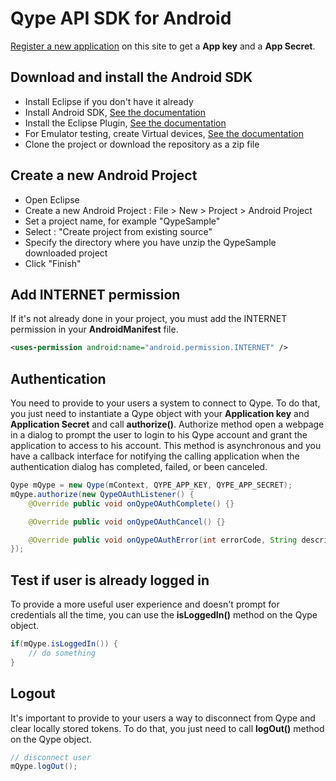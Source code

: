 # Qype API SDK for Android

[Register a new application](http://www.qype.co.uk/developers/api) on this site to get a **App key** and a **App Secret**.

## Download and install the Android SDK

* Install Eclipse if you don't have it already
* Install Android SDK, [See the documentation](http://developer.android.com/sdk/index.html)
* Install the Eclipse Plugin, [See the documentation](http://developer.android.com/sdk/eclipse-adt.html)
* For Emulator testing, create Virtual devices, [See the documentation](http://developer.android.com/guide/developing/devices/managing-avds.html)
* Clone the project or download the repository as a zip file

## Create a new Android Project

* Open Eclipse
* Create a new Android Project : File > New > Project > Android Project
* Set a project name, for example "QypeSample"
* Select : "Create project from existing source"
* Specify the directory where you have unzip the QypeSample downloaded project
* Click "Finish"

## Add INTERNET permission

If it's not already done in your project, you must add the INTERNET permission in your **AndroidManifest** file. 

```xml
<uses-permission android:name="android.permission.INTERNET" />
```

## Authentication

You need to provide to your users a system to connect to Qype. To do that, you just need to instantiate a Qype object with your **Application key** and **Application Secret** and call **authorize()**. Authorize method open a webpage in a dialog to prompt the user to login to his Qype account and grant the application to access to his account. This method is asynchronous and you have a callback interface for notifying the calling application when the authentication dialog has completed, failed, or been canceled.

```java
Qype mQype = new Qype(mContext, QYPE_APP_KEY, QYPE_APP_SECRET);
mQype.authorize(new QypeOAuthListener() {
	@Override public void onQypeOAuthComplete() {}

	@Override public void onQypeOAuthCancel() {}

	@Override public void onQypeOAuthError(int errorCode, String description, String failingUrl) {}
});
```

## Test if user is already logged in

To provide a more useful user experience and doesn't prompt for credentials all the time, you can use the **isLoggedIn()** method on the Qype object.

```java
if(mQype.isLoggedIn()) {
	// do something
}
```

## Logout

It's important to provide to your users a way to disconnect from Qype and clear locally stored tokens. To do that, you just need to call **logOut()** method on the Qype object.

```java
// disconnect user
mQype.logOut();
```
